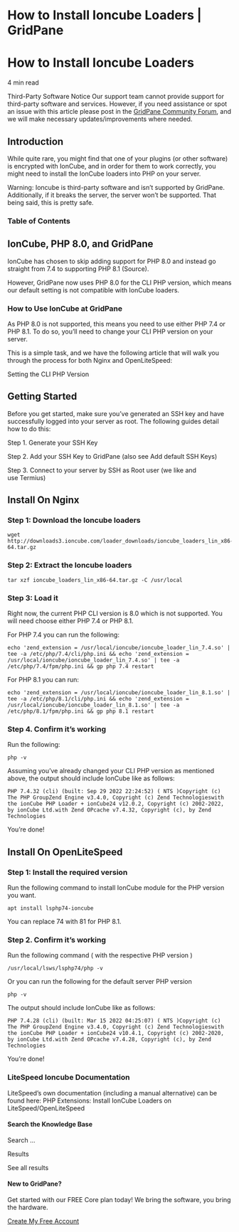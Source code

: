 # How to Install Ioncube Loaders | GridPane

# How to Install Ioncube Loaders

 

4 min read 

Third-Party Software Notice
Our support team cannot provide support for third-party software and services. However, if you need assistance or spot an issue with this article please post in the [GridPane Community Forum](https://community.gridpane.com/), and we will make necessary updates/improvements where needed.

## Introduction

While quite rare, you might find that one of your plugins (or other software) is encrypted with IonCube, and in order for them to work correctly, you might need to install the IonCube loaders into PHP on your server.

Warning: Ioncube is third-party software and isn’t supported by GridPane. Additionally, if it breaks the server, the server won’t be supported. That being said, this is pretty safe.

### Table of Contents

 

## IonCube, PHP 8.0, and GridPane

IonCube has chosen to skip adding support for PHP 8.0 and instead go straight from 7.4 to supporting PHP 8.1 (Source).

However, GridPane now uses PHP 8.0 for the CLI PHP version, which means our default setting is not compatible with IonCube loaders.

### How to Use IonCube at GridPane

As PHP 8.0 is not supported, this means you need to use either PHP 7.4 or PHP 8.1. To do so, you’ll need to change your CLI PHP version on your server.

This is a simple task, and we have the following article that will walk you through the process for both Nginx and OpenLiteSpeed:

Setting the CLI PHP Version

 

## Getting Started

Before you get started, make sure you’ve generated an SSH key and have successfully logged into your server as root. The following guides detail how to do this:

 

Step 1. Generate your SSH Key

Step 2. Add your SSH Key to GridPane (also see Add default SSH Keys)

Step 3. Connect to your server by SSH as Root user (we like and use Termius)

 

## Install On Nginx

### Step 1: Download the Ioncube loaders

```
wget http://downloads3.ioncube.com/loader_downloads/ioncube_loaders_lin_x86-64.tar.gz
```

### Step 2: Extract the Ioncube loaders

```
tar xzf ioncube_loaders_lin_x86-64.tar.gz -C /usr/local
```

### Step 3: Load it

Right now, the current PHP CLI version is 8.0 which is not supported. You will need choose either PHP 7.4 or PHP 8.1.

For PHP 7.4 you can run the following:

```
echo 'zend_extension = /usr/local/ioncube/ioncube_loader_lin_7.4.so' | tee -a /etc/php/7.4/cli/php.ini && echo 'zend_extension = /usr/local/ioncube/ioncube_loader_lin_7.4.so' | tee -a /etc/php/7.4/fpm/php.ini && gp php 7.4 restart
```

For PHP 8.1 you can run:

```
echo 'zend_extension = /usr/local/ioncube/ioncube_loader_lin_8.1.so' | tee -a /etc/php/8.1/cli/php.ini && echo 'zend_extension = /usr/local/ioncube/ioncube_loader_lin_8.1.so' | tee -a /etc/php/8.1/fpm/php.ini && gp php 8.1 restart
```

### Step 4. Confirm it’s working

Run the following:

```
php -v
```

Assuming you’ve already changed your CLI PHP version as mentioned above, the output should include IonCube like as follows:

```
PHP 7.4.32 (cli) (built: Sep 29 2022 22:24:52) ( NTS )Copyright (c) The PHP GroupZend Engine v3.4.0, Copyright (c) Zend Technologieswith the ionCube PHP Loader + ionCube24 v12.0.2, Copyright (c) 2002-2022, by ionCube Ltd.with Zend OPcache v7.4.32, Copyright (c), by Zend Technologies
```

You’re done!

 

## Install On OpenLiteSpeed

### Step 1: Install the required version

Run the following command to install IonCube module for the PHP version you want.

```
apt install lsphp74-ioncube
```

You can replace 74 with 81 for PHP 8.1.

### Step 2. Confirm it’s working

Run the following command ( with the respective PHP version )

```
/usr/local/lsws/lsphp74/php -v
```

Or you can run the following for the default server PHP version

```
php -v
```

The output should include IonCube like as follows:

```
PHP 7.4.28 (cli) (built: Mar 15 2022 04:25:07) ( NTS )Copyright (c) The PHP GroupZend Engine v3.4.0, Copyright (c) Zend Technologieswith the ionCube PHP Loader + ionCube24 v10.4.1, Copyright (c) 2002-2020, by ionCube Ltd.with Zend OPcache v7.4.28, Copyright (c), by Zend Technologies
```

You’re done!

### LiteSpeed Ioncube Documentation

LiteSpeed’s own documentation (including a manual alternative) can be found here: PHP Extensions: Install IonCube Loaders on LiteSpeed/OpenLiteSpeed

 

 

#### Search the Knowledge Base

Search ...

 Results

See all results

#### New to GridPane?

Get started with our FREE Core plan today! We bring the software, you bring the hardware.

[Create My Free Account](https://gridpane.com/checkout/?plan=core)

